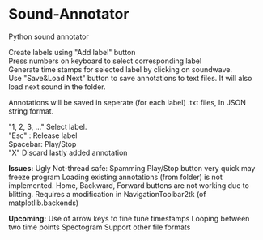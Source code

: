 # Sound-Annotator
Python sound annotator

Create labels using "Add label" button   
Press numbers on keyboard to select corresponding label    
Generate time stamps for selected label by clicking on soundwave.  
Use "Save&Load Next" button to save annotations to text files. It will also load next sound in the folder.  

Annotations will be saved in seperate (for each label) .txt files, In JSON string format.  


"1, 2, 3, ..." Select label.  
"Esc" : Release label  
Spacebar: Play/Stop  
"X" Discard lastly added annotation  

__Issues:__ 
Ugly
Not-thread safe: Spamming Play/Stop button very quick may freeze program
Loading existing annotations (from folder) is not implemented.
Home, Backward, Forward buttons are not working due to blitting. Requires a modification in NavigationToolbar2tk (of matplotlib.backends) 

__Upcoming:__
Use of arrow keys to fine tune timestamps
Looping between two time points
Spectogram
Support other file formats
